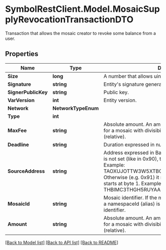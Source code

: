 # SymbolRestClient.Model.MosaicSupplyRevocationTransactionDTO
Transaction that allows the mosaic creator to revoke some balance from a user.

## Properties

Name | Type | Description | Notes
------------ | ------------- | ------------- | -------------
**Size** | **long** | A number that allows uint 32 values. | 
**Signature** | **string** | Entity&#39;s signature generated by the signer. | 
**SignerPublicKey** | **string** | Public key. | 
**VarVersion** | **int** | Entity version. | 
**Network** | **NetworkTypeEnum** |  | 
**Type** | **int** |  | 
**MaxFee** | **string** | Absolute amount. An amount of 123456789 (absolute) for a mosaic with divisibility 6 means 123.456789 (relative). | 
**Deadline** | **string** | Duration expressed in number of blocks. | 
**SourceAddress** | **string** | Address expressed in Base32 format. If the bit 0 of byte 0 is not set (like in 0x90), then it is a regular address. Example: TAOXUJOTTW3W5XTBQMQEX3SQNA6MCUVGXLXR3TA.  Otherwise (e.g. 0x91) it represents a namespace id which starts at byte 1. Example: THBIMC3THGH5RUYAAAAAAAAAAAAAAAAAAAAAAAA  | 
**MosaicId** | **string** | Mosaic identifier. If the most significant bit of byte 0 is set, a namespaceId (alias) is used instead of the real mosaic identifier.  | 
**Amount** | **string** | Absolute amount. An amount of 123456789 (absolute) for a mosaic with divisibility 6 means 123.456789 (relative). | 

[[Back to Model list]](../README.md#documentation-for-models) [[Back to API list]](../README.md#documentation-for-api-endpoints) [[Back to README]](../README.md)

